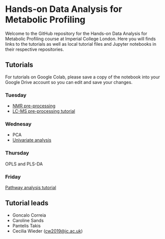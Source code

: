 # Hands-on Data Analysis for Metabolic Profiling

Welcome to the GitHub repository for the Hands-on Data Analysis for Metabolic Profiling course at Imperial College London. Here you will finds links to the tutorials as well as local tutorial files and Jupyter notebooks in their respective repositories.

## Tutorials
For tutorials on Google Colab, please save a copy of the notebook into your Google Drive account so you can edit and save your changes. 

### Tuesday
- [NMR pre-processing](https://drive.google.com/file/d/17-KrX_06AEz8UwDiX0W3WcAkga6A2-U0/view?usp=sharing)
- [LC-MS pre-processing tutorial](https://drive.google.com/file/d/1HlKoFEGQXOmlDWnrZT7R6IsbYM7Z5Zs-/view?usp=sharing)

### Wednesay 
- PCA
- [Univariate analysis](https://drive.google.com/file/d/1wmVaIEwVM8Sh4PmCjn3e1Yw3tF7m6HCK/view?usp=sharing)

### Thursday 
OPLS and PLS-DA

### Friday 
[Pathway analysis tutorial](https://colab.research.google.com/drive/1zNKTOhMt5hc3_ldWLZrTaTfI6WqLdHlH?usp=sharing)


## Tutorial leads
- Goncalo Correia
- Caroline Sands
- Pantelis Takis
- Cecilia Wieder (cw2019@ic.ac.uk)
